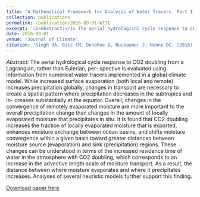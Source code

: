 ```yaml
---
title: "A Mathematical Framework for Analysis of Water Tracers. Part II: Understanding Large-Scale Perturbations in the Hydrological Cycle due to CO2 Doubling"
collection: publications
permalink: /publication/2016-09-01-WTII
excerpt: '<i>Abstract:</i> The aerial hydrological cycle response to CO2 doubling from a Lagrangian, rather than Eulerian, per- spective is evaluated using information from numerical water tracers implemented in a global climate model. While increased surface evaporation (both local and remote) increases precipitation globally, changes in transport are necessary to create a spatial pattern where precipitation decreases in the subtropics and in- creases substantially at the equator. Overall, changes in the convergence of remotely evaporated moisture are more important to the overall precipitation change than changes in the amount of locally evaporated moisture that precipitates in situ. It is found that CO2 doubling increases the fraction of locally evaporated moisture that is exported, enhances moisture exchange between ocean basins, and shifts moisture convergence within a given basin toward greater distances between moisture source (evaporation) and sink (precipitation) regions. These changes can be understood in terms of the increased residence time of water in the atmosphere with CO2 doubling, which corresponds to an increase in the advective length scale of moisture transport. As a result, the distance between where moisture evaporates and where it precipitates increases. Analyses of several heuristic models further support this finding.'
date: 2016-09-01
venue: 'Journal of Climate'
citation: 'Singh HA, Bitz CM, Donohoe A, Nusbaumer J, Noone DC. (2016). &quot;A Mathematical Framework for Analysis of Water Tracers. Part II: Understanding Large-Scale Perturbations in the Hydrological Cycle due to CO2 Doubling.&quot; <i>Journal of Climate</i>. 29(18): pp 6765-6782.'
---
```


<i>Abstract:</i> The aerial hydrological cycle response to CO2 doubling from a Lagrangian, rather than Eulerian, per- spective is evaluated using information from numerical water tracers implemented in a global climate model. While increased surface evaporation (both local and remote) increases precipitation globally, changes in transport are necessary to create a spatial pattern where precipitation decreases in the subtropics and in- creases substantially at the equator. Overall, changes in the convergence of remotely evaporated moisture are more important to the overall precipitation change than changes in the amount of locally evaporated moisture that precipitates in situ. It is found that CO2 doubling increases the fraction of locally evaporated moisture that is exported, enhances moisture exchange between ocean basins, and shifts moisture convergence within a given basin toward greater distances between moisture source (evaporation) and sink (precipitation) regions. These changes can be understood in terms of the increased residence time of water in the atmosphere with CO2 doubling, which corresponds to an increase in the advective length scale of moisture transport. As a result, the distance between where moisture evaporates and where it precipitates increases. Analyses of several heuristic models further support this finding.

[Download paper here](http://hansialice.github.io/files/JCLI-SinghEtAl2016-WTII.pdf)
